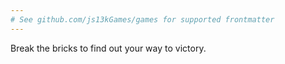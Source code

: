 ```yaml
---
# See github.com/js13kGames/games for supported frontmatter
---
```

Break the bricks to find out your way to victory.